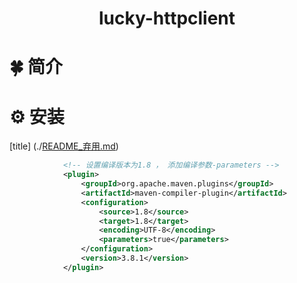 # <center> lucky-httpclient

#  🍀 简介 

#  ⚙️ 安装

[title] (./[README_弃用.md](README_%E5%BC%83%E7%94%A8.md))


````xml
            <!-- 设置编译版本为1.8 ， 添加编译参数-parameters -->
            <plugin>
                <groupId>org.apache.maven.plugins</groupId>
                <artifactId>maven-compiler-plugin</artifactId>
                <configuration>
                    <source>1.8</source>
                    <target>1.8</target>
                    <encoding>UTF-8</encoding>
                    <parameters>true</parameters>
                </configuration>
                <version>3.8.1</version>
            </plugin>
````